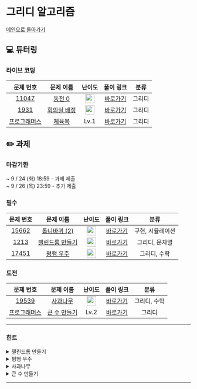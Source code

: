 # 그리디 알고리즘
[메인으로 돌아가기](https://github.com/Altu-Bitu-7/Notice)
## 💻 튜터링
### 라이브 코딩
| 문제 번호 | 문제 이름 | 난이도 | 풀이 링크 | 분류 |
| :-: | :-: | :-: | :-: | :-: |
| [11047](https://www.acmicpc.net/problem/11047) | [동전 0](https://www.acmicpc.net/problem/11047) | <img height="25px" width="25px" src="https://static.solved.ac/tier_small/7.svg"/> | [바로가기](https://github.com/Altu-Bitu-7/Notice/blob/main/06_%EA%B7%B8%EB%A6%AC%EB%94%94_%EC%95%8C%EA%B3%A0%EB%A6%AC%EC%A6%98/%EB%9D%BC%EC%9D%B4%EB%B8%8C%EC%BD%94%EB%94%A9/11047.cpp)| 그리디 |
| [1931](https://www.acmicpc.net/problem/1931) | [회의실 배정](https://www.acmicpc.net/problem/1931) | <img height="25px" width="25px" src="https://static.solved.ac/tier_small/10.svg"/> | [바로가기](https://github.com/Altu-Bitu-7/Notice/blob/main/06_%EA%B7%B8%EB%A6%AC%EB%94%94_%EC%95%8C%EA%B3%A0%EB%A6%AC%EC%A6%98/%EB%9D%BC%EC%9D%B4%EB%B8%8C%EC%BD%94%EB%94%A9/1931.cpp) | 그리디 | 
| [프로그래머스](https://school.programmers.co.kr/learn/courses/30/lessons/42862) | [체육복](https://school.programmers.co.kr/learn/courses/30/lessons/42862) | Lv.1 | [바로가기](https://github.com/Altu-Bitu-7/Notice/blob/main/06_%EA%B7%B8%EB%A6%AC%EB%94%94_%EC%95%8C%EA%B3%A0%EB%A6%AC%EC%A6%98/%EB%9D%BC%EC%9D%B4%EB%B8%8C%EC%BD%94%EB%94%A9/%EC%B2%B4%EC%9C%A1%EB%B3%B5.cpp) | 그리디 |
## ✏️ 과제
### 마감기한
~ 9 / 24 (화) 18:59 - 과제 제출 </br>
~ 9 / 26 (목) 23:59 - 추가 제출 </br>
### 필수
| 문제 번호 | 문제 이름 | 난이도 | 풀이 링크 | 분류 |
| :-: | :-: | :-: | :-: | :-: |
| [15662](https://www.acmicpc.net/problem/15662) | [톱니바퀴 (2)](https://www.acmicpc.net/problem/15662) | <img height="25px" width="25px" src="https://static.solved.ac/tier_small/11.svg"/> | [바로가기]() | 구현, 시뮬레이션 |
| [1213](https://www.acmicpc.net/problem/1213) | [팰린드롬 만들기](https://www.acmicpc.net/problem/1213) | <img height="25px" width="25px" src="https://static.solved.ac/tier_small/8.svg"/> | [바로가기]() | 그리디, 문자열 |
| [17451](https://www.acmicpc.net/problem/17451) | [평행 우주](https://www.acmicpc.net/problem/14235) | <img height="25px" width="25px" src="https://static.solved.ac/tier_small/8.svg"/> | [바로가기]() | 그리디, 수학 |
### 도전
| 문제 번호 | 문제 이름 | 난이도 | 풀이 링크 | 분류 |
| :-: | :-: | :-: | :-: | :-: |
| [19539](https://www.acmicpc.net/problem/19539) | [사과나무](https://www.acmicpc.net/problem/19539) | <img height="25px" width="25px" src="https://static.solved.ac/tier_small/11.svg"/> | [바로가기]() | 그리디, 수학 |
| [프로그래머스](https://school.programmers.co.kr/learn/courses/30/lessons/42883) | [큰 수 만들기](https://school.programmers.co.kr/learn/courses/30/lessons/42883) | Lv.2 | [바로가기]() | 그리디 |
---
### 힌트
<details><summary>팰린드롬 만들기</summary><div markdown="1">&nbsp;&nbsp;&nbsp;&nbsp;어떤 조건을 만족하면 팰린드롬을 만들 수 있을까요?</div></details>
<details><summary>평행 우주</summary><div markdown="1">&nbsp;&nbsp;&nbsp;&nbsp;문제의 조건을 천천히 확인해봅시다! 어떻게 계산하면 올려야 하는 속도의 최솟값을 구할 수 있을까요? 자료형의 범위에 주의하세요!</div></details>
<details><summary>사과나무</summary><div markdown="1">&nbsp;&nbsp;&nbsp;&nbsp;골드라고 겁먹지 말아요:) 나무가 자라는 높이의 수학적인 성질을 이용하면 어렵지 않은 문제입니다!</div></details>
<details><summary>큰 수 만들기</summary><div markdown="1">&nbsp;&nbsp;&nbsp;&nbsp;앞에 있는 숫자를 버리지 않고 뒤에 있는 숫자를 버리는 조건이 무엇일까요?
</div></details>

---

